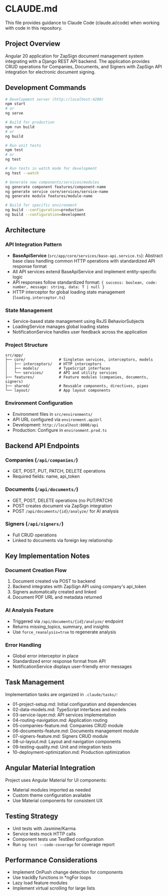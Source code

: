 # CLAUDE.md

This file provides guidance to Claude Code (claude.ai/code) when working with code in this repository.

## Project Overview

Angular 20 application for ZapSign document management system integrating with a Django REST API backend. The application provides CRUD operations for Companies, Documents, and Signers with ZapSign API integration for electronic document signing.

## Development Commands

```bash
# Development server (http://localhost:4200)
npm start
# or
ng serve

# Build for production
npm run build
# or
ng build

# Run unit tests
npm test
# or
ng test

# Run tests in watch mode for development
ng test --watch

# Generate new components/services/modules
ng generate component features/component-name
ng generate service core/services/service-name
ng generate module features/module-name

# Build for specific environment
ng build --configuration=production
ng build --configuration=development
```

## Architecture

### API Integration Pattern
- **BaseApiService** (`src/app/core/services/base-api.service.ts`): Abstract base class handling common HTTP operations with standardized API response format
- All API services extend BaseApiService and implement entity-specific logic
- API responses follow standardized format: `{ success: boolean, code: number, message: string, data: T | null }`
- HTTP interceptor for global loading state management (`loading.interceptor.ts`)

### State Management
- Service-based state management using RxJS BehaviorSubjects
- LoadingService manages global loading states
- NotificationService handles user feedback across the application

### Project Structure
```
src/app/
├── core/               # Singleton services, interceptors, models
│   ├── interceptors/   # HTTP interceptors
│   ├── models/         # TypeScript interfaces
│   └── services/       # API and utility services
├── features/           # Feature modules (companies, documents, signers)
├── shared/             # Reusable components, directives, pipes
└── layout/             # App layout components
```

### Environment Configuration
- Environment files in `src/environments/`
- API URL configured via `environment.apiUrl`
- Development: `http://localhost:8000/api`
- Production: Configure in `environment.prod.ts`

## Backend API Endpoints

### Companies (`/api/companies/`)
- GET, POST, PUT, PATCH, DELETE operations
- Required fields: name, api_token

### Documents (`/api/documents/`)
- GET, POST, DELETE operations (no PUT/PATCH)
- POST creates document via ZapSign integration
- POST `/api/documents/{id}/analyze/` for AI analysis

### Signers (`/api/signers/`)
- Full CRUD operations
- Linked to documents via foreign key relationship

## Key Implementation Notes

### Document Creation Flow
1. Document created via POST to backend
2. Backend integrates with ZapSign API using company's api_token
3. Signers automatically created and linked
4. Document PDF URL and metadata returned

### AI Analysis Feature
- Triggered via `/api/documents/{id}/analyze/` endpoint
- Returns missing_topics, summary, and insights
- Use `force_reanalysis=true` to regenerate analysis

### Error Handling
- Global error interceptor in place
- Standardized error response format from API
- NotificationService displays user-friendly error messages

## Task Management

Implementation tasks are organized in `.claude/tasks/`:
- 01-project-setup.md: Initial configuration and dependencies
- 02-data-models.md: TypeScript interfaces and models
- 03-service-layer.md: API services implementation
- 04-routing-navigation.md: Application routing
- 05-companies-feature.md: Companies CRUD module
- 06-documents-feature.md: Documents management module
- 07-signers-feature.md: Signers CRUD module
- 08-ui-layout.md: Layout and navigation components
- 09-testing-quality.md: Unit and integration tests
- 10-deployment-optimization.md: Production optimization

## Angular Material Integration

Project uses Angular Material for UI components:
- Material modules imported as needed
- Custom theme configuration available
- Use Material components for consistent UX

## Testing Strategy

- Unit tests with Jasmine/Karma
- Service tests mock HTTP calls
- Component tests use TestBed configuration
- Run `ng test --code-coverage` for coverage report

## Performance Considerations

- Implement OnPush change detection for components
- Use trackBy functions in *ngFor loops
- Lazy load feature modules
- Implement virtual scrolling for large lists